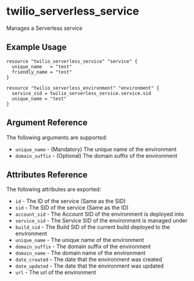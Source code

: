 # twilio_serverless_service

Manages a Serverless service

## Example Usage

```hcl
resource "twilio_serverless_service" "service" {
  unique_name   = "test"
  friendly_name = "test"
}

resource "twilio_serverless_environment" "environment" {
  service_sid = twilio_serverless_service.service.sid
  unique_name = "test"
}
```

## Argument Reference

The following arguments are supported:

- `unique_name` - (Mandatory) The unique name of the environment
- `domain_suffix` - (Optional) The domain suffix of the environment

## Attributes Reference

The following attributes are exported:

- `id` - The ID of the service (Same as the SID)
- `sid` - The SID of the service (Same as the ID)
- `account_sid` - The Account SID of the environment is deployed into
- `service_sid` - The Service SID of the environment is managed under
- `build_sid` - The Build SID of the current build deployed to the environment
- `unique_name` - The unique name of the environment
- `domain_suffix` - The domain suffix of the environment
- `domain_name` - The domain name of the environment
- `date_created` - The date that the environment was created
- `date_updated` - The date that the environment was updated
- `url` - The url of the environment
